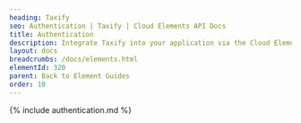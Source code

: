 ```yaml
---
heading: Taxify
seo: Authentication | Taxify | Cloud Elements API Docs
title: Authentication
description: Integrate Taxify into your application via the Cloud Elements APIs.
layout: docs
breadcrumbs: /docs/elements.html
elementId: 320
parent: Back to Element Guides
order: 10
---
```


{% include authentication.md %}
